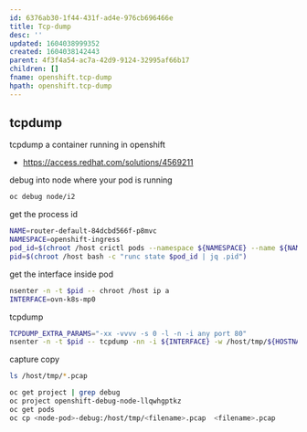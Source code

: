 ```yaml
---
id: 6376ab30-1f44-431f-ad4e-976cb696466e
title: Tcp-dump
desc: ''
updated: 1604038999352
created: 1604038142443
parent: 4f3f4a54-ac7a-42d9-9124-32995af66b17
children: []
fname: openshift.tcp-dump
hpath: openshift.tcp-dump
---
```

## tcpdump

tcpdump a container running in openshift

- <https://access.redhat.com/solutions/4569211>

debug into node where your pod is running

```bash
oc debug node/i2
```

get the process id

```bash
NAME=router-default-84dcbd566f-p8mvc
NAMESPACE=openshift-ingress
pod_id=$(chroot /host crictl pods --namespace ${NAMESPACE} --name ${NAME} -q)
pid=$(chroot /host bash -c "runc state $pod_id | jq .pid")
```

get the interface inside pod

```bash
nsenter -n -t $pid -- chroot /host ip a
INTERFACE=ovn-k8s-mp0
```

tcpdump

```bash
TCPDUMP_EXTRA_PARAMS="-xx -vvvv -s 0 -l -n -i any port 80"
nsenter -n -t $pid -- tcpdump -nn -i ${INTERFACE} -w /host/tmp/${HOSTNAME}_$(date +\%d_%m_%Y-%H_%M_%S-%Z).pcap ${TCPDUMP_EXTRA_PARAMS}
```

capture copy

```bash
ls /host/tmp/*.pcap

oc get project | grep debug
oc project openshift-debug-node-llqwhgptkz
oc get pods
oc cp <node-pod>-debug:/host/tmp/<filename>.pcap  <filename>.pcap
```

